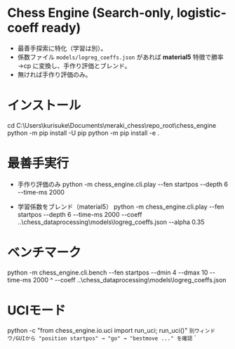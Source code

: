 # Chess Engine (Search-only, logistic-coeff ready)

- 最善手探索に特化（学習は別）。
- 係数ファイル `models/logreg_coeffs.json` があれば **material5** 特徴で勝率→cp に変換し、手作り評価とブレンド。
- 無ければ手作り評価のみ。

# インストール
cd C:\Users\kurisuke\Documents\meraki_chess\repo_root\chess_engine
python -m pip install -U pip
python -m pip install -e .

# 最善手実行

- 手作り評価のみ
python -m chess_engine.cli.play --fen startpos --depth 6 --time-ms 2000

- 学習係数をブレンド（material5）
python -m chess_engine.cli.play --fen startpos --depth 6 --time-ms 2000 --coeff ..\chess_dataprocessing\models\logreg_coeffs.json --alpha 0.35

# ベンチマーク
python -m chess_engine.cli.bench --fen startpos --dmin 4 --dmax 10 --time-ms 2000 ^
  --coeff ..\chess_dataprocessing\models\logreg_coeffs.json

# UCIモード
python -c "from chess_engine.io.uci import run_uci; run_uci()"
` 別ウィンドウ/GUIから "position startpos" → "go" → "bestmove ..." を確認 `
`